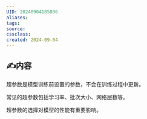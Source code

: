 ```yaml
---
UID: 20240904185806 
aliases: 
tags: 
source: 
cssclass: 
created: 2024-09-04
---
```


## ✍内容

超参数是模型训练前设置的参数，不会在训练过程中更新。

常见的超参数包括学习率、批次大小、网络层数等。

超参数的选择对模型的性能有重要影响。
